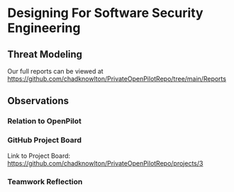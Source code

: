 # Designing For Software Security Engineering

## Threat Modeling
Our full reports can be viewed at https://github.com/chadknowlton/PrivateOpenPilotRepo/tree/main/Reports


## Observations
### Relation to OpenPilot


### GitHub Project Board
Link to Project Board: https://github.com/chadknowlton/PrivateOpenPilotRepo/projects/3



### Teamwork Reflection
